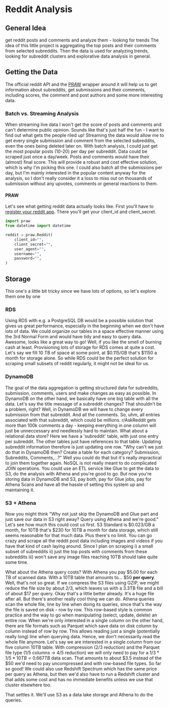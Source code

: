 # Reddit Analysis

## General Idea

get reddit posts and comments and analyze them - looking for trends
The idea of this little project is aggregating the top posts and their comments from selected subreddits. 
Then the data is used for analyzing trends, looking for subreddit clusters and explorative data analysis in general.

## Getting the Data

The official reddit API and the [PRAW](https://praw.readthedocs.io/en/latest/) wrapper around it will help us to 
get information about subreddits, get submissions and their comments, including scores, the comment and post authors
and some more interesting data.

### Batch vs. Streaming Analysis

When streaming live data I won't get the score of posts and comments and can't determine public opinion.
Sounds like that's just half the fun - I want to find out what gets the people riled up!
Streaming the data would allow me to get every single submission and comment from the selected subreddits,
even the ones being deleted later on.
With batch analysis, I could just get the most popular posts (10-20) per day per subreddit.
Data could be scraped just once a day/week. Posts and comments would have their (almost) final score.
This will provide a robust and cost effective solution, which is why I'm picking this one.
I could also batch all the submissions per day, but I'm mainly interested in the popular content anyway
for the analysis, so I don't really consider it a loss to miss out on thousands of submission without any
upvotes, comments or general reactions to them.

#### PRAW

Let's see what getting reddit data actually looks like.
First you'll have to [register your reddit app](https://www.reddit.com/prefs/apps/). There you'll get your client_id and client_secret.

```python
import praw
from datetime import datetime

reddit = praw.Reddit(
    client_id="",
    client_secret="",
    user_agent="",
    username="",
    password="",
)
```

## Storage

This one's a little bit tricky since we have lots of options, so let's explore them one by one

### RDS

Using RDS with e.g. a PostgreSQL DB would be a possible solution that gives us great performance,
especially in the beginning when we don't have lots of data. We could organize our tables in a space effective
manner using the 3rd Normal Form and would have tidy and easy to query data. Awesome, looks like a great way to go!
Well, if you like the smell of burning cash at least. Provisioning lots of storage for RDS comes at quite a cost. 
Let's say we fill 10 TB of space at some point, at \$0.115/GB that's \$1150 a month for storage alone. So while RDS could be 
the perfect solution for scraping small subsets of reddit regularly, it might not be ideal for us. 

### DynamoDB

The goal of the data aggregation is getting structured data for subreddits, submission, comments, users and
make changes as easy as possible. In DynamoDB on the other hand, we basically have one big table with all the
data.
Let's say the title message of a subreddit changes? That shouldn't be a problem, right? Well, in DynamoDB we will
have to change every submission from that subreddit. And all the comments. So, uhm, all entries associated with that
subreddit, which could be millions. r/AskReddit gets more than 100k comments a day - keeping everything in one column
will just be unneccessary and needlessly hard to maintain. 
What about a relational data store? Here we have a 'subreddit' table, with just one entry per subreddit. 
The other tables just have references to that table. Updating subreddit information therefore is just updating one row.
"Why can't we just do that in DynamoDB then? Create a table for each category? Submission, Subreddits, Comments,...?"
Well you could do that but it's really impractical to join them together again. NoSQL is not really meant to do
complicated JOIN operations. You could use an ETL service like Glue to get the data to S3, do the analysis with Athena
and you're good to go. But now you're storing data in DynamoDB and S3, pay both, pay for Glue jobs, pay for Athena 
Scans and have all the hassle of setting this system up and maintaining it.

### S3 + Athena

Now you might think "Why not just skip the DynamoDB and Glue part and just save our data in S3 right away? 
Query using Athena and we're good."
Let's see how much this could cost us first. S3 Standard is $0.023/GB a month, for 10TB that's $230 for 10TB a month
for data storage, which still seems reasonable for that much data. Plus there's no limit. You can go crazy and scrape
all the reddit post data including images and videos if you have that kind of cash laying around. 
Since I plan on scraping
i) a small subset of subreddits
ii) just the top posts with comments from these subreddits
iii) won't save any image files
reaching 10TB should take quite some time.

What about the Athena query costs?
With Athena you pay $5.00 for each TB of scanned data. With a 10TB table that amounts to... $50 **per query**. 
Well, that's not so great.
If we compress the S3 files using GZIP, we might reduce the file size by about 2/3, which leaves us with a 3.3TB file
and a bill of about \$17 per query. Okay that's a little better already. It's a huge file after all. 
But there's another really cool thing we can do.
Athena queries scan the whole file, line by line when doing its queries, since that's the way the file is saved on disk -
row by row.
This row-based style is common practice and the way to go when manipulating (select, update, delete) an entire row.
When we're only interested in a single column on the other hand, there are file formats such as Parquet which save data
on disk	column by column instead of row by row.
This allows reading just a single (potentially really long) line when querying data. Hence, we don't necessarily read
the whole file anymore.
Let's say we are interested in a single column from our five column 10TB table. With compression (2/3 reduction) and
the Parquet file type (1/5 columns -> 4/5 reduction) we will only need to pay for a $1/3*1/5*10TB = 0.667TB$ data scan.
That amounts to about \$3.5 instead of the \$50 we'd need to pay uncompressed and with row-based file types.
So far so good!
We could also use Redshift Spectrum which has the same price per query as Athena, but then we'd also have to run
a Redshift cluster and that adds some cost and has no immediate benefits unless we use that cluster elsewhere too.

That settles it. We'll use S3 as a data lake storage and Athena to do the queries. 


####

